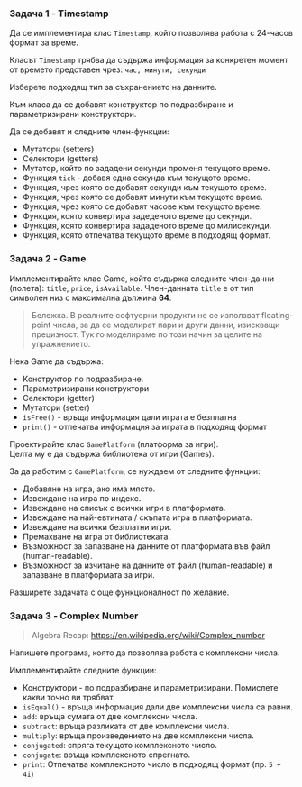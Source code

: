 ### Задача 1 - Timestamp

Да се имплементира клас `Timestamp`, който позволява работа с 24-часов формат за време.

Класът `Timestamp` трябва да съдържа информация за конкретен момент от времето представен чрез:
`час, минути, секунди`

Изберете подходящ тип за съхранението на данните.

Към класа да се добавят конструктор по подразбиране и параметризирани конструктори.

Да се добавят и следните член-функции:
- Мутатори (setters)
- Селектори (getters)
- Мутатор, който по зададени секунди променя текущото време.
- Функция `tick` - добавя една секунда към текущото време.
- Функция, чрез която се добавят секунди към текущото време. 
- Функция, чрез която се добавят минути към текущото време.
- Функция, чрез която се добавят часове към текущото време.
- Функция, която конвертира задеденото време до секунди.
- Функция, която конвертира зададеното време до милисекунди.
- Функция, която отпечатва текущото време в подходящ формат.

### Задача 2 - Game

Имплементирайте клас Game, който съдържа следните член-данни (полета): `title`, `price`, `isAvailable`.
Член-данната `title` е от тип символен низ с максимална дължина **64**.

> Бележка. В реалните софтуерни продукти не се използват floating-point числа, за да се моделират пари и други данни, изискващи прецизност. Тук го моделираме по този начин за целите на упражнението.

Нека Game да съдържа:

- Конструктор по подразбиране.
- Параметризирани конструктори
- Селектори (getter)
- Мутатори (setter)
- `isFree()` - връща информация дали играта е безплатна
- `print()` - отпечатва информация за играта в подходящ формат
  
Проектирайте клас `GamePlatform` (платформа за игри).  
Целта му е да съдържа библиотека от игри (Games).

За да работим с `GamePlatform`, се нуждаем от следните функции:

- Добавяне на игра, ако има място.
- Извеждане на игра по индекс.
- Извеждане на списък с всички игри в платформата.
- Извеждане на най-евтината / скъпата игра в платформата.
- Извеждане на всички безплатни игри.
- Премахване на игра от библиотеката.
- Възможност за запазване на данните от платформата във файл (human-readable).
- Възможност за изчитане на данните от файл (human-readable) и запазване в платформата за игри.


Разширете задачата с още функционалност по желание.


### Задача 3 - Complex Number

> Algebra Recap:
> https://en.wikipedia.org/wiki/Complex_number

Напишете програма, която да позволява работа с комплексни числа.

Имплементирайте следните функции:

* Конструктори - по подразбиране и параметризирани. Помислете какви точно ви трябват.
* `isEqual()` - връща информация дали две комплексни числа са равни.
* `add`: връща сумата от две комплексни числа.
* `subtract`: връща разликата от две комплексни числа.
* `multiply`: връща произведението на две комплексни числа.
* `conjugated`: спряга текущото комплексното число.
* `conjugate`: връща комплексното спрегнато.
* `print`: Отпечатва комплексното число в подходящ формат (пр. `5 + 4i`)
